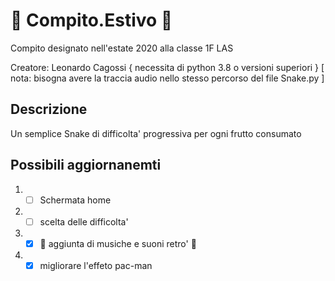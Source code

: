 # :snake: Compito.Estivo :snake:
Compito designato nell'estate 2020 alla classe 1F LAS

Creatore: Leonardo Cagossi
{ necessita di python 3.8 o versioni superiori }
[ nota: bisogna avere la traccia audio nello stesso percorso del file Snake.py ]
 ## Descrizione
 Un semplice Snake di difficolta' progressiva per ogni frutto consumato 
 
 ## Possibili aggiornanemti 
 1. - [ ] Schermata home
 2. - [ ] scelta delle difficolta' 
 3. - [x] :space_invader: aggiunta di musiche e suoni retro' :space_invader:
 4. - [x] migliorare l'effeto pac-man 
